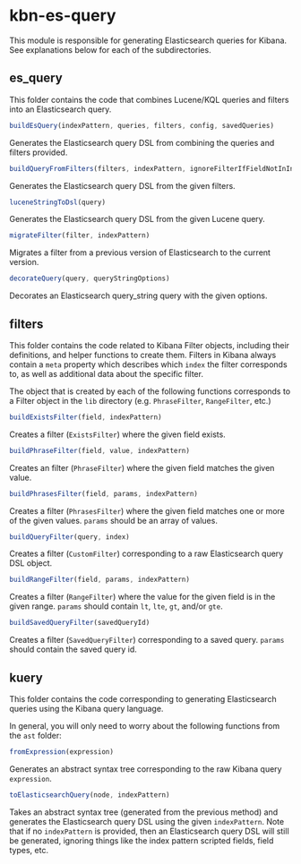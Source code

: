 # kbn-es-query

This module is responsible for generating Elasticsearch queries for Kibana. See explanations below for each of the subdirectories.

## es_query

This folder contains the code that combines Lucene/KQL queries and filters into an Elasticsearch query.

```javascript
buildEsQuery(indexPattern, queries, filters, config, savedQueries)
```

Generates the Elasticsearch query DSL from combining the queries and filters provided.

```javascript
buildQueryFromFilters(filters, indexPattern, ignoreFilterIfFieldNotInIndex, allowLeadingWildcards, queryStringOptions, dateFormatTZ, allSavedQueries)
```

Generates the Elasticsearch query DSL from the given filters.

```javascript
luceneStringToDsl(query)
```

Generates the Elasticsearch query DSL from the given Lucene query.

```javascript
migrateFilter(filter, indexPattern)
```

Migrates a filter from a previous version of Elasticsearch to the current version.

```javascript
decorateQuery(query, queryStringOptions)
```

Decorates an Elasticsearch query_string query with the given options.

## filters

This folder contains the code related to Kibana Filter objects, including their definitions, and helper functions to create them. Filters in Kibana always contain a `meta` property which describes which `index` the filter corresponds to, as well as additional data about the specific filter.

The object that is created by each of the following functions corresponds to a Filter object in the `lib` directory (e.g. `PhraseFilter`, `RangeFilter`, etc.)

```javascript
buildExistsFilter(field, indexPattern)
```

Creates a filter (`ExistsFilter`) where the given field exists.

```javascript
buildPhraseFilter(field, value, indexPattern)
```

Creates an filter (`PhraseFilter`) where the given field matches the given value.

```javascript
buildPhrasesFilter(field, params, indexPattern)
```

Creates a filter (`PhrasesFilter`) where the given field matches one or more of the given values. `params` should be an array of values. 

```javascript
buildQueryFilter(query, index)
```

Creates a filter (`CustomFilter`) corresponding to a raw Elasticsearch query DSL object.

```javascript
buildRangeFilter(field, params, indexPattern)
```

Creates a filter (`RangeFilter`) where the value for the given field is in the given range. `params` should contain `lt`, `lte`, `gt`, and/or `gte`.

```javascript
buildSavedQueryFilter(savedQueryId)
```

Creates a filter (`SavedQueryFilter`) corresponding to a saved query. `params` should contain the saved query id.

## kuery

This folder contains the code corresponding to generating Elasticsearch queries using the Kibana query language.

In general, you will only need to worry about the following functions from the `ast` folder:

```javascript
fromExpression(expression)
```

Generates an abstract syntax tree corresponding to the raw Kibana query `expression`. 

```javascript
toElasticsearchQuery(node, indexPattern)
```

Takes an abstract syntax tree (generated from the previous method) and generates the Elasticsearch query DSL using the given `indexPattern`. Note that if no `indexPattern` is provided, then an Elasticsearch query DSL will still be generated, ignoring things like the index pattern scripted fields, field types, etc.

